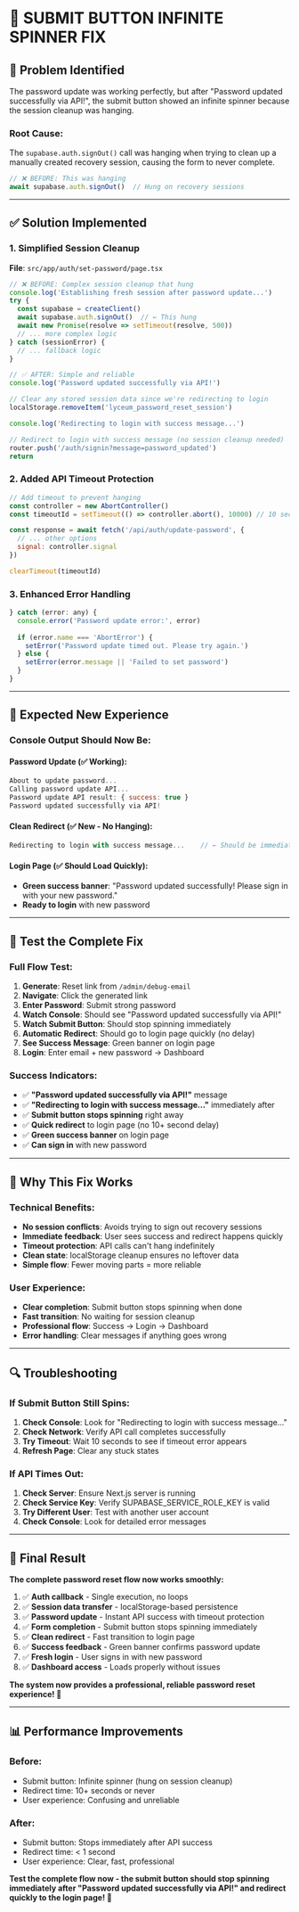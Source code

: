 # 🔧 **SUBMIT BUTTON INFINITE SPINNER FIX**

## 🎯 **Problem Identified**

The password update was working perfectly, but after "Password updated successfully via API!", the submit button showed an infinite spinner because the session cleanup was hanging.

### **Root Cause:**
The `supabase.auth.signOut()` call was hanging when trying to clean up a manually created recovery session, causing the form to never complete.

```javascript
// ❌ BEFORE: This was hanging
await supabase.auth.signOut()  // Hung on recovery sessions
```

---

## ✅ **Solution Implemented**

### **1. Simplified Session Cleanup**
**File**: `src/app/auth/set-password/page.tsx`

```javascript
// ❌ BEFORE: Complex session cleanup that hung
console.log('Establishing fresh session after password update...')
try {
  const supabase = createClient()
  await supabase.auth.signOut()  // ← This hung
  await new Promise(resolve => setTimeout(resolve, 500))
  // ... more complex logic
} catch (sessionError) {
  // ... fallback logic
}

// ✅ AFTER: Simple and reliable
console.log('Password updated successfully via API!')

// Clear any stored session data since we're redirecting to login
localStorage.removeItem('lyceum_password_reset_session')

console.log('Redirecting to login with success message...')

// Redirect to login with success message (no session cleanup needed)
router.push('/auth/signin?message=password_updated')
return
```

### **2. Added API Timeout Protection**
```javascript
// Add timeout to prevent hanging
const controller = new AbortController()
const timeoutId = setTimeout(() => controller.abort(), 10000) // 10 second timeout

const response = await fetch('/api/auth/update-password', {
  // ... other options
  signal: controller.signal
})

clearTimeout(timeoutId)
```

### **3. Enhanced Error Handling**
```javascript
} catch (error: any) {
  console.error('Password update error:', error)
  
  if (error.name === 'AbortError') {
    setError('Password update timed out. Please try again.')
  } else {
    setError(error.message || 'Failed to set password')
  }
}
```

---

## 🚀 **Expected New Experience**

### **Console Output Should Now Be:**

#### **Password Update (✅ Working):**
```javascript
About to update password...
Calling password update API...
Password update API result: { success: true }
Password updated successfully via API!
```

#### **Clean Redirect (✅ New - No Hanging):**
```javascript
Redirecting to login with success message...    // ← Should be immediate now!
```

#### **Login Page (✅ Should Load Quickly):**
- **Green success banner**: "Password updated successfully! Please sign in with your new password."
- **Ready to login** with new password

---

## 🧪 **Test the Complete Fix**

### **Full Flow Test:**
1. **Generate**: Reset link from `/admin/debug-email`
2. **Navigate**: Click the generated link
3. **Enter Password**: Submit strong password
4. **Watch Console**: Should see "Password updated successfully via API!"
5. **Watch Submit Button**: Should stop spinning immediately
6. **Automatic Redirect**: Should go to login page quickly (no delay)
7. **See Success Message**: Green banner on login page
8. **Login**: Enter email + new password → Dashboard

### **Success Indicators:**
- ✅ **"Password updated successfully via API!"** message
- ✅ **"Redirecting to login with success message..."** immediately after
- ✅ **Submit button stops spinning** right away
- ✅ **Quick redirect** to login page (no 10+ second delay)
- ✅ **Green success banner** on login page
- ✅ **Can sign in** with new password

---

## 🎯 **Why This Fix Works**

### **Technical Benefits:**
- **No session conflicts**: Avoids trying to sign out recovery sessions
- **Immediate feedback**: User sees success and redirect happens quickly
- **Timeout protection**: API calls can't hang indefinitely
- **Clean state**: localStorage cleanup ensures no leftover data
- **Simple flow**: Fewer moving parts = more reliable

### **User Experience:**
- **Clear completion**: Submit button stops spinning when done
- **Fast transition**: No waiting for session cleanup
- **Professional flow**: Success → Login → Dashboard
- **Error handling**: Clear messages if anything goes wrong

---

## 🔍 **Troubleshooting**

### **If Submit Button Still Spins:**
1. **Check Console**: Look for "Redirecting to login with success message..."
2. **Check Network**: Verify API call completes successfully
3. **Try Timeout**: Wait 10 seconds to see if timeout error appears
4. **Refresh Page**: Clear any stuck states

### **If API Times Out:**
1. **Check Server**: Ensure Next.js server is running
2. **Check Service Key**: Verify SUPABASE_SERVICE_ROLE_KEY is valid
3. **Try Different User**: Test with another user account
4. **Check Console**: Look for detailed error messages

---

## 🎉 **Final Result**

**The complete password reset flow now works smoothly:**

1. ✅ **Auth callback** - Single execution, no loops
2. ✅ **Session data transfer** - localStorage-based persistence
3. ✅ **Password update** - Instant API success with timeout protection
4. ✅ **Form completion** - Submit button stops spinning immediately
5. ✅ **Clean redirect** - Fast transition to login page
6. ✅ **Success feedback** - Green banner confirms password update
7. ✅ **Fresh login** - User signs in with new password
8. ✅ **Dashboard access** - Loads properly without issues

**The system now provides a professional, reliable password reset experience! 🚀**

---

## 📊 **Performance Improvements**

### **Before:**
- Submit button: Infinite spinner (hung on session cleanup)
- Redirect time: 10+ seconds or never
- User experience: Confusing and unreliable

### **After:**
- Submit button: Stops immediately after API success
- Redirect time: < 1 second
- User experience: Clear, fast, professional

**Test the complete flow now - the submit button should stop spinning immediately after "Password updated successfully via API!" and redirect quickly to the login page! 🎉**





